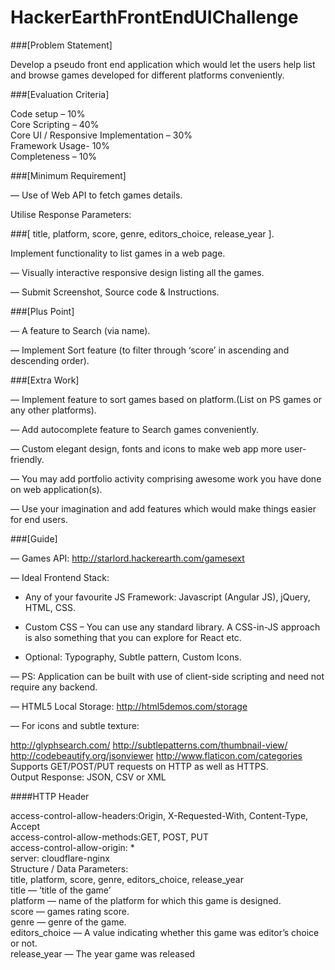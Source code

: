 # HackerEarthFrontEndUIChallenge

###[Problem Statement]

Develop a pseudo front end application which would let the users help list and browse games developed for different platforms conveniently.<br>

###[Evaluation Criteria]

Code setup – 10%<br>
Core Scripting – 40%<br>
Core UI / Responsive Implementation – 30%<br>
Framework Usage- 10%<br>
Completeness – 10%<br>

###[Minimum Requirement]

— Use of Web API to fetch games details.<br>

Utilise Response Parameters:<br>

###[ title, platform, score, genre, editors_choice, release_year ].

Implement functionality to list games in a web page.<br>

— Visually interactive responsive design listing all the games.<br>

— Submit Screenshot, Source code & Instructions.

 

###[Plus Point]

— A feature to Search (via name).<br>

— Implement Sort feature (to filter through ‘score’ in ascending and descending order).<br>


###[Extra Work]

— Implement feature to sort games based on platform.(List on PS games or any other platforms).<br>

— Add autocomplete feature to Search games conveniently.<br>

— Custom elegant design, fonts and icons to make web app more user-friendly.<br>

— You may add portfolio activity comprising awesome work you have done on web application(s).<br>

— Use your imagination and add features which would make things easier for end users.<br>


###[Guide]

— Games API: http://starlord.hackerearth.com/gamesext<br>

— Ideal Frontend Stack:<br>

* Any of your favourite JS Framework: Javascript (Angular JS), jQuery, HTML, CSS.<br>

* Custom CSS – You can use any standard library. A CSS-in-JS approach is also something that you can explore for React etc.<br>

* Optional: Typography, Subtle pattern, Custom Icons.<br>

— PS: Application can be built with use of client-side scripting and need not require any backend.<br>

 

— HTML5 Local Storage: http://html5demos.com/storage<br>


— For icons and subtle texture:<br>

 

http://glyphsearch.com/
http://subtlepatterns.com/thumbnail-view/
http://codebeautify.org/jsonviewer
http://www.flaticon.com/categories
<br>
Supports GET/POST/PUT requests on HTTP as well as HTTPS.<br>
Output Response: JSON, CSV or XML

 

####HTTP Header

 

access-control-allow-headers:Origin, X-Requested-With, Content-Type, Accept
<br>
access-control-allow-methods:GET, POST, PUT
<br>
access-control-allow-origin: *
<br>
server: cloudflare-nginx
<br>
Structure / Data Parameters:
<br>
title, platform, score, genre, editors_choice, release_year
<br>
title — ‘title of the game’
<br>
platform — name of the platform for which this game is designed.
<br>
score — games rating score.<br>
genre — genre of the game.<br>
editors_choice   — A value indicating whether this game was editor’s choice or not.
<br>
release_year    — The year game was released<br>
